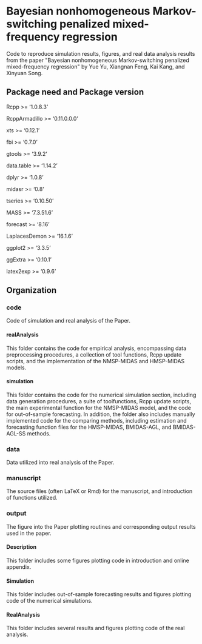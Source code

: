 # Bayesian nonhomogeneous Markov-switching penalized mixed-frequency regression

Code to reproduce simulation results, figures, and real data analysis results from the paper "Bayesian nonhomogeneous Markov-switching penalized mixed-frequency regression" by Yue Yu, Xiangnan Feng, Kai Kang, and Xinyuan Song.

## Package need and Package version

Rcpp >= ‘1.0.8.3’

RcppArmadillo >= ‘0.11.0.0.0’

xts >= ‘0.12.1’

fbi >= ‘0.7.0’

gtools >= ‘3.9.2’

data.table >= ‘1.14.2’

dplyr >= ‘1.0.8’

midasr >= ‘0.8’

tseries >= ‘0.10.50’

MASS >= ‘7.3.51.6’

forecast >= ‘8.16’

LaplacesDemon >= ‘16.1.6’

ggplot2 >= ‘3.3.5’

ggExtra >= ‘0.10.1’

latex2exp >= ‘0.9.6’

## Organization

### code
Code of simulation and real analysis of the Paper.

#### realAnalysis
This folder contains the code for empirical analysis, encompassing data preprocessing procedures, a collection of tool functions, Rcpp update scripts, and the implementation of the NMSP-MIDAS and HMSP-MIDAS models.

#### simulation
This folder contains the code for the numerical simulation section, including data generation procedures, a suite of toolfunctions, Rcpp update scripts, the main experimental function for the NMSP-MIDAS model, and the code for out-of-sample forecasting. In addition, the folder also includes manually implemented code for the comparing methods, including estimation and forecasting function files for the HMSP-MIDAS, BMIDAS-AGL, and BMIDAS-AGL-SS methods.

### data
Data utilized into real analysis of the Paper.

### manuscript
The source files (often LaTeX or Rmd) for the manuscript, and introduction of functions utilized.

### output
The figure into the Paper plotting routines and corresponding output results used in the paper.

#### Description
This folder includes some figures plotting code in introduction and online appendix.

#### Simulation
This folder includes out-of-sample forecasting results and figures plotting code of the numerical simulations.

#### RealAnalysis
This folder includes several results and figures plotting code of the real analysis.






